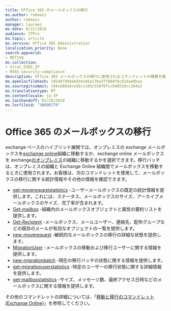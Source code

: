 ```yaml
---
title: Office 365 のメールボックスの移行
ms.author: robmazz
author: robmazz
manager: laurawi
ms.date: 8/21/2018
audience: ITPro
ms.topic: article
ms.service: Office 365 Administration
localization_priority: None
search.appverid:
- MET150
ms.collection:
- Strat_O365_IP
- M365-security-compliance
description: Office 365 メールボックスの移行に使用されるコマンドレットの概要を簡単に説明します。
ms.openlocfilehash: 195497d94ab434c66a176e37fb84f6cd1da48baa
ms.sourcegitcommit: c94cb88a9ce5bcc2d3c558f0fcc648519cc264a2
ms.translationtype: MT
ms.contentlocale: ja-JP
ms.lasthandoff: 02/20/2019
ms.locfileid: "30090779"
---
```

# <a name="office-365-mailbox-migrations"></a>Office 365 のメールボックスの移行
exchange ベースのハイブリッド展開では、オンプレミスの exchange メールボックスを[exchange online](https://docs.microsoft.com/Exchange/exchange-online)組織に移動するか、exchange online メールボックスを exchange[のオンプレミス](https://docs.microsoft.com/Exchange/exchange-server)の組織に移動するかを選択できます。移行バッチは、オンプレミスの組織と Exchange Online 組織間でメールボックスを移動するときに使用されます。お客様は、次のコマンドレットを使用して、メールボックスの移行に関する統計情報やその他の情報を確認できます。

- [get-moverequeststatistics](https://docs.microsoft.com/powershell/module/exchange/move-and-migration/Get-MoveRequestStatistics?view=exchange-ps) -ユーザーメールボックスの既定の統計情報を提供します。これには、ステータス、メールボックスのサイズ、アーカイブメールボックスのサイズ、完了率が含まれます。
- [Get-mailbox](https://docs.microsoft.com/powershell/module/exchange/mailboxes/Get-Mailbox?view=exchange-ps
) -組織内のメールボックスオブジェクトと属性の要約リストを提供します。
- [Get-Recipient](https://docs.microsoft.com/powershell/module/exchange/users-and-groups/Get-Recipient?view=exchange-ps) -メールボックス、メールユーザー、連絡先、配布グループなどの既存のメールが有効なオブジェクトの一覧を提供します。
- [new-moverequest](https://docs.microsoft.com/powershell/module/exchange/move-and-migration/Get-MoveRequest?view=exchange-ps) -継続的なメールボックスの移行の詳細な状態を提供します。
- [MigrationUser](https://docs.microsoft.com/powershell/module/exchange/move-and-migration/Get-MigrationUser?view=exchange-ps) -メールボックスの移動および移行ユーザーに関する情報を提供します。
- [new-migrationbatch](https://docs.microsoft.com/powershell/module/exchange/move-and-migration/Get-MigrationBatch?view=exchange-ps) -現在の移行バッチの状態に関する情報を提供します。
- [get-migrationuserstatistics](https://docs.microsoft.com/powershell/module/exchange/move-and-migration/Get-MigrationUserStatistics?view=exchange-ps) -特定のユーザーの移行状態に関する詳細情報を提供します。
- [get-mailboxstatistics](https://docs.microsoft.com/powershell/module/exchange/mailboxes/Get-MailboxStatistics?view=exchange-ps) -サイズ、メッセージ数、最終アクセス日時などのメールボックスに関する情報を提供します。

その他のコマンドレットの詳細については、「[移動と移行のコマンドレット (Exchange Online](https://docs.microsoft.com/powershell/exchange/exchange-online/exchange-online-powershell?view=exchange-ps))」を参照してください。
